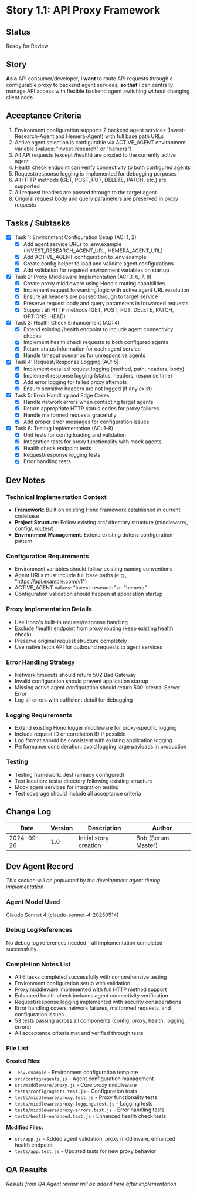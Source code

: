 # Story 1.1: API Proxy Framework

## Status
Ready for Review

## Story
**As a** API consumer/developer,
**I want** to route API requests through a configurable proxy to backend agent services,
**so that** I can centrally manage API access with flexible backend agent switching without changing client code.

## Acceptance Criteria
1. Environment configuration supports 2 backend agent services (Invest-Research-Agent and Hemera-Agent) with full base path URLs
2. Active agent selection is configurable via ACTIVE_AGENT environment variable (values: "invest-research" or "hemera")
3. All API requests (except /health) are proxied to the currently active agent
4. Health check endpoint can verify connectivity to both configured agents
5. Request/response logging is implemented for debugging purposes
6. All HTTP methods (GET, POST, PUT, DELETE, PATCH, etc.) are supported
7. All request headers are passed through to the target agent
8. Original request body and query parameters are preserved in proxy requests

## Tasks / Subtasks

- [x] Task 1: Environment Configuration Setup (AC: 1, 2)
  - [x] Add agent service URLs to .env.example (INVEST_RESEARCH_AGENT_URL, HEMERA_AGENT_URL)
  - [x] Add ACTIVE_AGENT configuration to .env.example
  - [x] Create config helper to load and validate agent configurations
  - [x] Add validation for required environment variables on startup

- [x] Task 2: Proxy Middleware Implementation (AC: 3, 6, 7, 8)
  - [x] Create proxy middleware using Hono's routing capabilities
  - [x] Implement request forwarding logic with active agent URL resolution
  - [x] Ensure all headers are passed through to target service
  - [x] Preserve request body and query parameters in forwarded requests
  - [x] Support all HTTP methods (GET, POST, PUT, DELETE, PATCH, OPTIONS, HEAD)

- [x] Task 3: Health Check Enhancement (AC: 4)
  - [x] Extend existing /health endpoint to include agent connectivity checks
  - [x] Implement health check requests to both configured agents
  - [x] Return status information for each agent service
  - [x] Handle timeout scenarios for unresponsive agents

- [x] Task 4: Request/Response Logging (AC: 5)
  - [x] Implement detailed request logging (method, path, headers, body)
  - [x] Implement response logging (status, headers, response time)
  - [x] Add error logging for failed proxy attempts
  - [x] Ensure sensitive headers are not logged (if any exist)

- [x] Task 5: Error Handling and Edge Cases
  - [x] Handle network errors when contacting target agents
  - [x] Return appropriate HTTP status codes for proxy failures
  - [x] Handle malformed requests gracefully
  - [x] Add proper error messages for configuration issues

- [x] Task 6: Testing Implementation (AC: 1-8)
  - [x] Unit tests for config loading and validation
  - [x] Integration tests for proxy functionality with mock agents
  - [x] Health check endpoint tests
  - [x] Request/response logging tests
  - [x] Error handling tests

## Dev Notes

### Technical Implementation Context
- **Framework**: Built on existing Hono framework established in current codebase
- **Project Structure**: Follow existing src/ directory structure (middleware/, config/, routes/)
- **Environment Management**: Extend existing dotenv configuration pattern

### Configuration Requirements
- Environment variables should follow existing naming conventions
- Agent URLs must include full base paths (e.g., "https://api.example.com/v1")
- ACTIVE_AGENT values: "invest-research" or "hemera"
- Configuration validation should happen at application startup

### Proxy Implementation Details
- Use Hono's built-in request/response handling
- Exclude /health endpoint from proxy routing (keep existing health check)
- Preserve original request structure completely
- Use native fetch API for outbound requests to agent services

### Error Handling Strategy
- Network timeouts should return 502 Bad Gateway
- Invalid configuration should prevent application startup
- Missing active agent configuration should return 500 Internal Server Error
- Log all errors with sufficient detail for debugging

### Logging Requirements
- Extend existing Hono logger middleware for proxy-specific logging
- Include request ID or correlation ID if possible
- Log format should be consistent with existing application logging
- Performance consideration: avoid logging large payloads in production

### Testing
- Testing framework: Jest (already configured)
- Test location: tests/ directory following existing structure
- Mock agent services for integration testing
- Test coverage should include all acceptance criteria

## Change Log
| Date | Version | Description | Author |
|------|---------|-------------|--------|
| 2024-09-26 | 1.0 | Initial story creation | Bob (Scrum Master) |

## Dev Agent Record
*This section will be populated by the development agent during implementation*

### Agent Model Used
Claude Sonnet 4 (claude-sonnet-4-20250514)

### Debug Log References
No debug log references needed - all implementation completed successfully.

### Completion Notes List
- All 6 tasks completed successfully with comprehensive testing
- Environment configuration setup with validation
- Proxy middleware implemented with full HTTP method support
- Enhanced health check includes agent connectivity verification
- Request/response logging implemented with security considerations
- Error handling covers network failures, malformed requests, and configuration issues
- 53 tests passing across all components (config, proxy, health, logging, errors)
- All acceptance criteria met and verified through tests

### File List
**Created Files:**
- `.env.example` - Environment configuration template
- `src/config/agents.js` - Agent configuration management
- `src/middleware/proxy.js` - Core proxy middleware
- `tests/config/agents.test.js` - Configuration tests
- `tests/middleware/proxy.test.js` - Proxy functionality tests
- `tests/middleware/proxy-logging.test.js` - Logging tests
- `tests/middleware/proxy-errors.test.js` - Error handling tests
- `tests/health-enhanced.test.js` - Enhanced health check tests

**Modified Files:**
- `src/app.js` - Added agent validation, proxy middleware, enhanced health endpoint
- `tests/app.test.js` - Updated tests for new proxy behavior

## QA Results
*Results from QA Agent review will be added here after implementation*